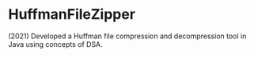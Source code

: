 # HuffmanFileZipper
(2021) Developed a Huffman file compression and decompression tool in Java using concepts of DSA.
